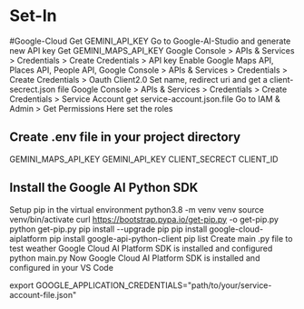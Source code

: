 # Set-In
#Google-Cloud
Get GEMINI_API_KEY
Go to Google-AI-Studio and generate new API key 
Get GEMINI_MAPS_API_KEY
Google Console > APIs & Services > Credentials > Create Credentials > API key
Enable Google Maps API, Places API, People API, 
Google Console > APIs & Services > Credentials > Create Credentials > Oauth Client2.0
Set name, redirect uri and get a client-secrect.json file
Google Console > APIs & Services > Credentials > Create Credentials > Service Account
get service-account.json.file
Go to IAM & Admin > Get Permissions
Here set the roles 

## Create .env file in your project directory
GEMINI_MAPS_API_KEY
GEMINI_API_KEY
CLIENT_SECRECT
CLIENT_ID

## Install the Google AI Python SDK
Setup pip in the virtual environment
python3.8 -m venv venv
source venv/bin/activate
curl https://bootstrap.pypa.io/get-pip.py -o get-pip.py
python get-pip.py
pip install --upgrade pip
pip install google-cloud-aiplatform
pip install google-api-python-client
pip list
Create main .py file to test weather Google Cloud AI Platform SDK is installed and configured
python main.py 
Now Google Cloud AI Platform SDK is installed and configured in your VS Code


export GOOGLE_APPLICATION_CREDENTIALS="path/to/your/service-account-file.json"

